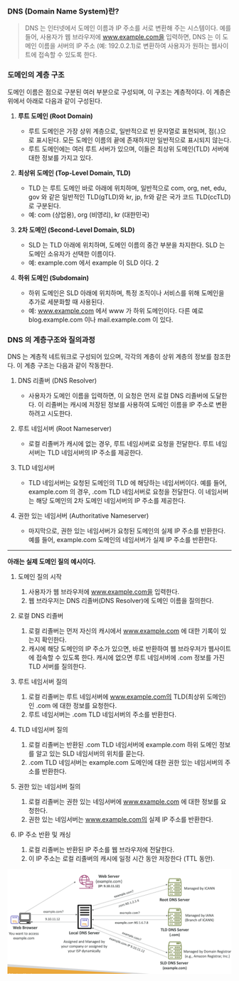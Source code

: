 

### DNS (Domain Name System)란?
> DNS 는 인터넷에서 도메인 이름과 IP 주소를 서로 변환해 주는 시스템이다. 예를 들어, 사용자가 웹 브라우저에 www.example.com을 입력하면, DNS 는 이 도메인 이름을 서버의 IP 주소 (예: 192.0.2.1)로 변환하여 사용자가 원하는 웹사이트에 접속할 수 있도록 한다.

### 도메인의 계층 구조
도메인 이름은 점으로 구분된 여러 부분으로 구성되며, 이 구조는 계층적이다. 이 계층은 위에서 아래로 다음과 같이 구성된다.

1. **루트 도메인 (Root Domain)**

   - 루트 도메인은 가장 상위 계층으로, 일반적으로 빈 문자열로 표현되며, 점(.)으로 표시된다. 모든 도메인 이름의 끝에 존재하지만 일반적으로 표시되지 않는다.
   - 루트 도메인에는 여러 루트 서버가 있으며, 이들은 최상위 도메인(TLD) 서버에 대한 정보를 가지고 있다.


2. **최상위 도메인 (Top-Level Domain, TLD)**

   - TLD 는 루트 도메인 바로 아래에 위치하며, 일반적으로 com, org, net, edu, gov 와 같은 일반적인 TLD(gTLD)와 kr, jp, fr와 같은 국가 코드 TLD(ccTLD)로 구분된다.
   - 예: com (상업용), org (비영리), kr (대한민국)


3. **2차 도메인 (Second-Level Domain, SLD)**

   - SLD 는 TLD 아래에 위치하며, 도메인 이름의 중간 부분을 차지한다. SLD 는 도메인 소유자가 선택한 이름이다.
   - 예: example.com 에서 example 이 SLD 이다.
     2

4. **하위 도메인 (Subdomain)**

   - 하위 도메인은 SLD 아래에 위치하며, 특정 조직이나 서비스를 위해 도메인을 추가로 세분화할 때 사용된다.
   - 예: www.example.com 에서 www 가 하위 도메인이다. 다른 예로 blog.example.com 이나 mail.example.com 이 있다.


### DNS 의 계층구조와 질의과정

DNS 는 계층적 네트워크로 구성되어 있으며, 각각의 계층이 상위 계층의 정보를 참조한다. 이 계층 구조는 다음과 같이 작동한다.

1. DNS 리졸버 (DNS Resolver)

   - 사용자가 도메인 이름을 입력하면, 이 요청은 먼저 로컬 DNS 리졸버에 도달한다. 이 리졸버는 캐시에 저장된 정보를 사용하여 도메인 이름을 IP 주소로 변환하려고 시도한다.


2. 루트 네임서버 (Root Nameserver)

   - 로컬 리졸버가 캐시에 없는 경우, 루트 네임서버로 요청을 전달한다. 루트 네임서버는 TLD 네임서버의 IP 주소를 제공한다.


3. TLD 네임서버

   - TLD 네임서버는 요청된 도메인의 TLD 에 해당하는 네임서버이다. 예를 들어, example.com 의 경우, .com TLD 네임서버로 요청을 전달한다. 이 네임서버는 해당 도메인의 2차 도메인 네임서버의 IP 주소를 제공한다.


4. 권한 있는 네임서버 (Authoritative Nameserver)

   - 마지막으로, 권한 있는 네임서버가 요청된 도메인의 실제 IP 주소를 반환한다. 예를 들어, example.com 도메인의 네임서버가 실제 IP 주소를 반환한다.

--- 
**아래는 실제 도메인 질의 예시이다.**

1. 도메인 질의 시작
   1. 사용자가 웹 브라우저에 www.example.com을 입력한다.
   2. 웹 브라우저는 DNS 리졸버(DNS Resolver)에 도메인 이름을 질의한다.


2. 로컬 DNS 리졸버
   1. 로컬 리졸버는 먼저 자신의 캐시에서 www.example.com 에 대한 기록이 있는지 확인한다.
   2. 캐시에 해당 도메인의 IP 주소가 있으면, 바로 반환하여 웹 브라우저가 웹사이트에 접속할 수 있도록 한다. 캐시에 없으면 루트 네임서버에 .com 정보를 가진 TLD 서버를 질의한다.


3. 루트 네임서버 질의
   1. 로컬 리졸버는 루트 네임서버에 www.example.com의 TLD(최상위 도메인)인 .com 에 대한 정보를 요청한다.
   2. 루트 네임서버는 .com TLD 네임서버의 주소를 반환한다.


4. TLD 네임서버 질의
   1. 로컬 리졸버는 반환된 .com TLD 네임서버에 example.com 하위 도메인 정보를 알고 있는 SLD 네임서버의 위치를 묻는다.
   2. .com TLD 네임서버는 example.com 도메인에 대한 권한 있는 네임서버의 주소를 반환한다.


5. 권한 있는 네임서버 질의
   1. 로컬 리졸버는 권한 있는 네임서버에 www.example.com 에 대한 정보를 요청한다.
   2. 권한 있는 네임서버는 www.example.com의 실제 IP 주소를 반환한다.


6. IP 주소 반환 및 캐싱
   1. 로컬 리졸버는 반환된 IP 주소를 웹 브라우저에 전달한다.
   2. 이 IP 주소는 로컬 리졸버의 캐시에 일정 시간 동안 저장한다 (TTL 동안).

![](images/dns.png)